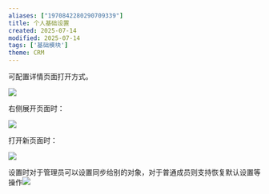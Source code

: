 ```yaml
---
aliases: ["1970842280290709339"]
title: 个人基础设置
created: 2025-07-14
modified: 2025-07-14
tags: ['基础模块']
theme: CRM
---
```


可配置详情页面打开方式。

![](eb3ba2eaddbb23252d4ec45e56d51c8d.jpg)

右侧展开页面时：

![](fd906acc94ffa1b203911259c8d0e652.jpg)

打开新页面时：

![](2953f1c203cd189a7b10ac3d33ed4db8.jpg)

设置时对于管理员可以设置同步给别的对象，对于普通成员则支持恢复默认设置等操作![](a1186869c48aad3b96cb1cf568e39346.jpg)